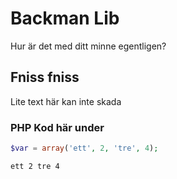 # Backman Lib

Hur är det med ditt minne egentligen?

## Fniss fniss
Lite text här kan inte skada

### PHP Kod här under

```php
$var = array('ett', 2, 'tre', 4);
```
```
ett 2 tre 4
```
